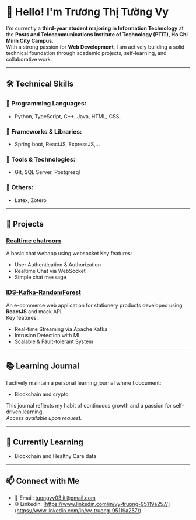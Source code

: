 # 👋 Hello! I'm Trương Thị Tường Vy

I'm currently a **third-year student majoring in Information Technology** at the **Posts and Telecommunications Institute of Technology (PTIT), Ho Chi Minh City Campus**.  
With a strong passion for **Web Development**,  I am actively building a solid technical foundation through academic projects, self-learning, and collaborative work.

---

## 🛠️ Technical Skills

### 🔹 Programming Languages:
- Python, TypeScript, C++, Java, HTML, CSS, 

### 🔹 Frameworks & Libraries:
- Spring boot, ReactJS, ExpressJS,...

### 🔹 Tools & Technologies:
- Git, SQL Server, Postgresql

### 🔹 Others:
- Latex, Zotero

---

## 🚀 Projects

### [Realtime chatroom]([https://github.com/MinhKhongCau/FaceRecognized.git](https://github.com/VyTrg/Chatroom?tab=readme-ov-file#realtime-chatroom))
A basic chat webapp using websocket 
Key features:
- User Authentication & Authorization
- Realtime Chat via WebSocket
- Simple chat message

### [IDS-Kafka-RandomForest]([https://github.com/MinhTuNguyen02/project_web.git](https://github.com/VyTrg/IDS-Kafka-RandomForest))
An e-commerce web application for stationery products developed using **ReactJS** and mock API.  
Key features:
- Real-time Streaming via Apache Kafka
- Intrusion Detection with ML
- Scalable & Fault-tolerant System

---

## 📚 Learning Journal

I actively maintain a personal learning journal where I document:
- Blockchain and crypto

This journal reflects my habit of continuous growth and a passion for self-driven learning.  
*Access available upon request.*

---

## 🌱 Currently Learning
- Blockchain and Healthy Care data

---

## 📫 Connect with Me

- 🔗 Email: tuongvy03.it@gmail.com
- 🌐 Linkedin: [https://www.linkedin.com/in/vy-truong-95119a257/](https://www.linkedin.com/in/vy-truong-95119a257/)


